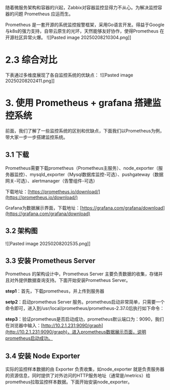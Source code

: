随着微服务架构和容器的兴起，Zabbix对容器监控显得力不从心。为解决监控容器的问题 Prometheus 应运而生。

Prometheus 是一套开源的系统监控报警框架，采用Go语言开发。得益于Google与k8s的强力支持，自带云原生的光环，天然能够友好协作，使得Prometheus 在开源社区异常火爆。
![[Pasted image 20250208210304.png]]

# 2.3 综合对比
下表通过多维度展现了各自监控系统的优缺点：
![[Pasted image 20250208202411.png]]

# 3. 使用 Prometheus + grafana 搭建监控系统
前面，我们了解了一些监控系统的区别和优缺点，下面我们以Prometheus为例，带大家一步一步搭建监控系统。

## 3.1 下载
Prometheus需要下载prometheus（Prometheus主服务）、node_exporter（服务器监控）、mysqld_exporter（Mysql数据库监控-可选）、pushgateway（数据网关-可选）、alertmanager（告警组件-可选）

下载地址：[https://prometheus.io/download/](https://prometheus.io/download/)

Grafana为数据展示界面，下载地址：[https://grafana.com/grafana/download](https://grafana.com/grafana/download)

## 3.2 架构图
![[Pasted image 20250208202535.png]]

## 3.3 安装 Prometheus Server
Prometheus 的架构设计中，Prometheus Server 主要负责数据的收集，存储并且对外提供数据查询支持。下面开始安装Prometheus Server。

**step1**：首先，下载prometheus，并上传到服务器

**setp2**：启动prometheus Server 服务。prometheus启动非常简单，只需要一个命令即可，进入到/usr/local/prometheus/prometheus-2.37.0后执行如下命令：

**step3**：验证prometheus是否启动成功，prometheus默认端口为：9090，我们在浏览器中输入：[http://10.2.1.231:9090/graph](http://10.2.1.231:9090/graph)，进入prometheus数据展示页面，说明prometheus启动成功。


## 3.4 安装 Node Exporter
实际的监控样本数据的由 Exporter 负责收集，如node_exporter 就是负责服务器的资源信息，同时提供了对外访问的HTTP服务地址（通常是/metrics）给prometheus拉取监控样本数据。下面开始安装node_exporter。

